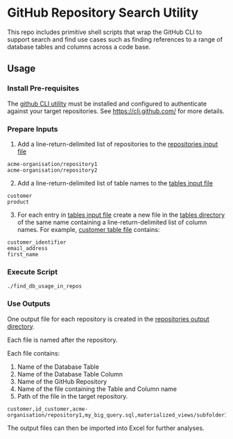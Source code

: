 
# GitHub Repository Search Utility

This repo includes primitive shell scripts that wrap the GitHub CLI to support
search and find use cases such as finding references to a range of database tables
and columns across a code base.

## Usage

### Install Pre-requisites
The [github CLI utility](https://cli.github.com/) must be installed and configured to authenticate against your target repositories. See https://cli.github.com/ for more details.

### Prepare Inputs
1. Add a line-return-delimited list of repositories to the [repositories input file](input/repositories.txt)
```
acme-organisation/repository1
acme-organisation/repository2
```
2. Add a line-return-delimited list of table names to the [tables input file](input/tables.txt)
```
customer
product
```
3. For each entry in [tables input file](input/tables.txt) create a new file in the [tables directory](input/tables/) of the same name containing a line-return-delimited list of column names.
For example, [customer table file](input/tables/customer.txt) contains:
```
customer_identifier
email_address
first_name

```
### Execute Script
```
./find_db_usage_in_repos
```

### Use Outputs
One output file for each repository is created in the [repositories output directory](output/).  

Each file is named after the repository.

Each file contains:
1. Name of the Database Table
2. Name of the Database Table Column
3. Name of the GitHub Repository
4. Name of the file containing the Table and Column name
5. Path of the file in the target repository.

```
customer,id_customer,acme-organisation/repository1,my_big_query.sql,materialized_views/subfolder1/subfolder2/my_big_query.sql
```
The output files can then be imported into Excel for further analyses.
